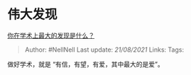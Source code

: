 # 伟大发现
[你在学术上最大的发现是什么？](https://www.zhihu.com/question/408090838/answer/1446473631)

> Author: #NellNell
Last update: *21/08/2021*
Links:
Tags:

做好学术，就是 “有信，有望，有爱，其中最大的是爱”。
